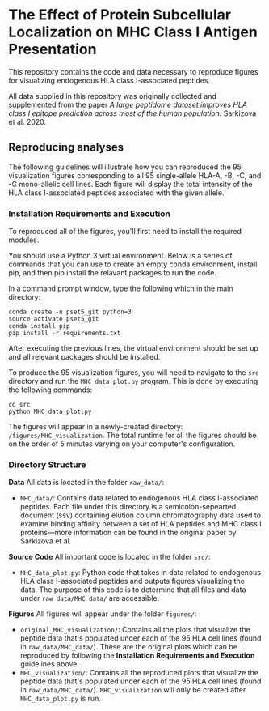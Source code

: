 # The Effect of Protein Subcellular Localization on MHC Class I Antigen Presentation
This repository contains the code and data necessary to reproduce figures for visualizing endogenous HLA class I-associated peptides.

All data supplied in this repository was originally collected and supplemented from the paper *A large peptidome dataset improves HLA class I epitope prediction across most of the human population.* Sarkizova et al. 2020.
## Reproducing analyses
The following guidelines will illustrate how you can reproduced the 95 visualization figures corresponding to all 95 single-allele HLA-A, -B, -C, and -G mono-allelic cell lines. Each figure will display the total intensity of the HLA class I-associated peptides associated with the given allele.
### Installation Requirements and Execution
To reproduced all of the figures, you'll first need to install the required modules.

You should use a Python 3 virtual environment. Below is a series of commands that you can use to create an empty conda environment, install pip, and then pip install the relavant packages to run the code.

In a command prompt window, type the following which in the main directory:

```
conda create -n pset5_git python=3
source activate pset5_git
conda install pip
pip install -r requirements.txt
```

After executing the previous lines, the virtual environment should be set up and all relevant packages should be installed.

To produce the 95 visualization figures, you will need to navigate to the ```src``` directory and run the ```MHC_data_plot.py``` program. This is done by executing the following commands:

```
cd src
python MHC_data_plot.py
```

The figures will appear in a newly-created directory: ```/figures/MHC_visualization```. The total runtime for all the figures should be on the order of 5 minutes varying on your computer's configuration.
### Directory Structure
**Data**
All data is located in the folder ```raw_data/```:
- ```MHC_data/```: Contains data related to endogenous HLA class I-associated peptides. Each file under this directory is a semicolon-sepearted document (ssv) containing elution column chromatography data used to examine binding affinity between a set of HLA peptides and MHC class I proteins—more information can be found in the original paper by Sarkizova et al.

**Source Code**
All important code is located in the folder ```src/```:
- ```MHC_data_plot.py```: Python code that takes in data related to endogenous HLA class I-associated peptides and outputs figures visualizing the data. The purpose of this code is to determine that all files and data under ```raw_data/MHC_data/``` are accessible.

**Figures**
All figures will appear under the folder ```figures/```:
- ```original_MHC_visualization/```: Contains all the plots that visualize the peptide data that's populated under each of the 95 HLA cell lines (found in ```raw_data/MHC_data/```). These are the original plots which can be reproduced by following the **Installation Requirements and Execution** guidelines above.
- ```MHC_visualization/```: Contains all the reproduced plots that visualize the peptide data that's populated under each of the 95 HLA cell lines (found in ```raw_data/MHC_data/```). ```MHC_visualization``` will only be created after ```MHC_data_plot.py``` is run.
